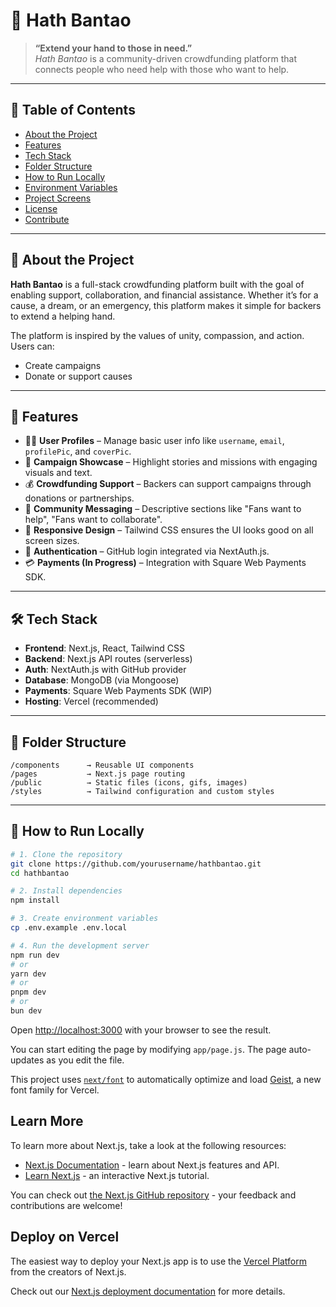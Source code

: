 # 👐 Hath Bantao

> **“Extend your hand to those in need.”**  
> *Hath Bantao* is a community-driven crowdfunding platform that connects people who need help with those who want to help.

---

## 📌 Table of Contents
- [About the Project](#about-the-project)
- [Features](#features)
- [Tech Stack](#tech-stack)
- [Folder Structure](#folder-structure)
- [How to Run Locally](#how-to-run-locally)
- [Environment Variables](#environment-variables)
- [Project Screens](#project-screens)
- [License](#license)
- [Contribute](#contribute)

---

## 📖 About the Project

**Hath Bantao** is a full-stack crowdfunding platform built with the goal of enabling support, collaboration, and financial assistance. Whether it’s for a cause, a dream, or an emergency, this platform makes it simple for backers to extend a helping hand.

The platform is inspired by the values of unity, compassion, and action. Users can:
- Create campaigns
- Donate or support causes



---

## 🌟 Features

- 🙋‍♂️ **User Profiles** – Manage basic user info like `username`, `email`, `profilePic`, and `coverPic`.
- 📢 **Campaign Showcase** – Highlight stories and missions with engaging visuals and text.
- 💰 **Crowdfunding Support** – Backers can support campaigns through donations or partnerships.
- 💬 **Community Messaging** – Descriptive sections like "Fans want to help", "Fans want to collaborate".
- 📱 **Responsive Design** – Tailwind CSS ensures the UI looks good on all screen sizes.
- 🔐 **Authentication** – GitHub login integrated via NextAuth.js.
- 💳 **Payments (In Progress)** – Integration with Square Web Payments SDK.

---

## 🛠️ Tech Stack

- **Frontend**: Next.js, React, Tailwind CSS
- **Backend**: Next.js API routes (serverless)
- **Auth**: NextAuth.js with GitHub provider
- **Database**: MongoDB (via Mongoose)
- **Payments**: Square Web Payments SDK (WIP)
- **Hosting**: Vercel (recommended)

---

## 📁 Folder Structure

```
/components      → Reusable UI components  
/pages           → Next.js page routing  
/public          → Static files (icons, gifs, images)  
/styles          → Tailwind configuration and custom styles  
```

---

## 🚀 How to Run Locally

```bash
# 1. Clone the repository
git clone https://github.com/yourusername/hathbantao.git
cd hathbantao

# 2. Install dependencies
npm install

# 3. Create environment variables
cp .env.example .env.local

# 4. Run the development server
npm run dev
# or
yarn dev
# or
pnpm dev
# or
bun dev
```

Open [http://localhost:3000](http://localhost:3000) with your browser to see the result.

You can start editing the page by modifying `app/page.js`. The page auto-updates as you edit the file.

This project uses [`next/font`](https://nextjs.org/docs/app/building-your-application/optimizing/fonts) to automatically optimize and load [Geist](https://vercel.com/font), a new font family for Vercel.

## Learn More

To learn more about Next.js, take a look at the following resources:

- [Next.js Documentation](https://nextjs.org/docs) - learn about Next.js features and API.
- [Learn Next.js](https://nextjs.org/learn) - an interactive Next.js tutorial.

You can check out [the Next.js GitHub repository](https://github.com/vercel/next.js) - your feedback and contributions are welcome!

## Deploy on Vercel

The easiest way to deploy your Next.js app is to use the [Vercel Platform](https://vercel.com/new?utm_medium=default-template&filter=next.js&utm_source=create-next-app&utm_campaign=create-next-app-readme) from the creators of Next.js.

Check out our [Next.js deployment documentation](https://nextjs.org/docs/app/building-your-application/deploying) for more details.
